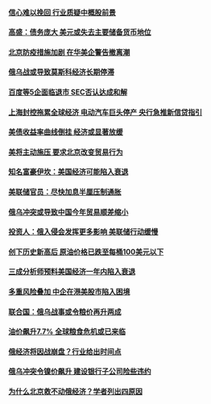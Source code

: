 #### [信心难以挽回 行业质疑中概股前景](../pages/soh7/609212.md) 
#### [高盛：债务庞大 美元或失去主要储备货币地位](../pages/soh7/608744.md) 
#### [北京防疫措施加剧 在华美企警告撤离潮](../pages/soh7/608504.md) 
#### [俄乌战或导致莫斯科经济长期停滞](../pages/soh7/608222.md) 
#### [百度等5企面临退市 SEC否认达成和解](../pages/soh7/608210.md) 
#### [上海封控拖累全球经济  电动汽车巨头停产  央行急推新信贷指引](../pages/soh7/607850.md) 
#### [美债收益率曲线倒挂 经济或显著放缓](../pages/soh7/607763.md) 
#### [美将主动施压 要求北京改变贸易行为](../pages/soh7/606629.md) 
#### [知名富豪伊坎：美国经济可能陷入衰退](../pages/soh7/605609.md) 
#### [美联储官员：尽快加息半厘压制通胀](../pages/soh7/604457.md) 
#### [俄乌冲突或导致中国今年贸易顺差缩小](../pages/soh7/604310.md) 
#### [投资人：俄入侵会发挥更多影响 美联储行动缓慢](../pages/soh7/604031.md) 
#### [创下历史新高后 原油价格已跌至每桶100美元以下](../pages/soh7/603722.md) 
#### [三成分析师预料美国经济一年内陷入衰退](../pages/soh7/603497.md) 
#### [多重风险叠加 中企在港美股市陷入困境](../pages/soh7/603344.md) 
#### [联合国：俄乌战事或令粮价再升两成](../pages/soh7/602366.md) 
#### [油价飙升7.7%   全球粮食危机或已来临](../pages/soh7/601249.md) 
#### [俄经济将因战崩盘？行业给出时间点](../pages/soh7/601033.md) 
#### [俄乌冲突令镍价飙升 建设银行子公司险些违约](../pages/soh7/601036.md) 
#### [为什么北京救不动俄经济？学者列出四原因](../pages/soh7/601042.md) 
